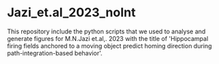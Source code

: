 # Jazi_et.al_2023_noInt
This repository include the python scripts that we used to analyse and generate figures for M.N.Jazi et.al,. 2023 with the title of 'Hippocampal firing fields anchored to a moving object predict homing direction during path-integration-based behavior'. 
